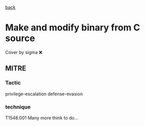 [back](../index.md)
# Make and modify binary from C source
Cover by sigma :x: 
## MITRE
### Tactic
privilege-escalation
defense-evasion
### technique
T1548.001
Many more think to do...